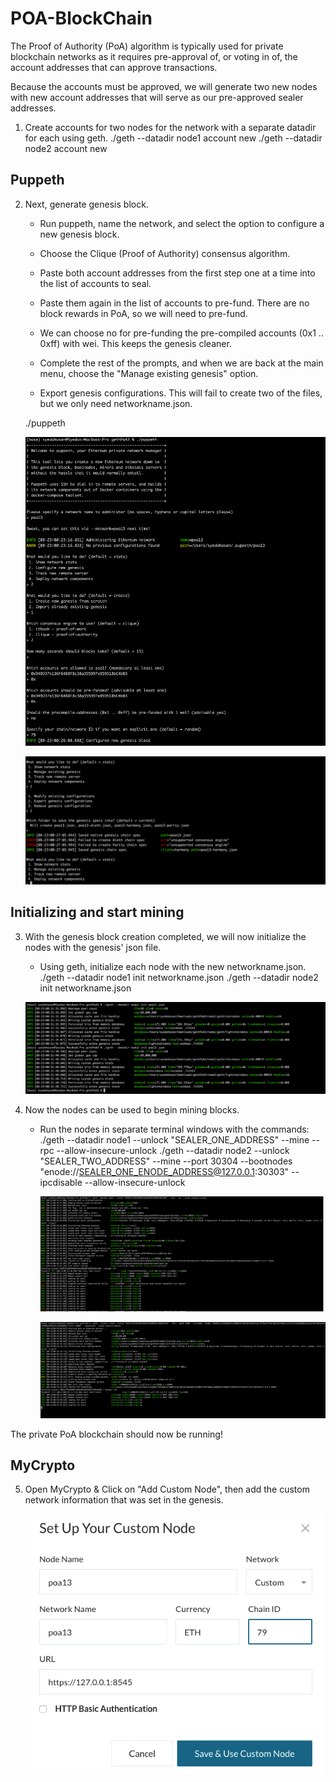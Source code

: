 # POA-BlockChain

The Proof of Authority (PoA) algorithm is typically used for private blockchain networks as it requires pre-approval of, or voting in of, the account addresses that can approve transactions.

Because the accounts must be approved, we will generate two new nodes with new account addresses that will serve as our pre-approved sealer addresses.

1. Create accounts for two nodes for the network with a separate datadir for each using geth.
./geth --datadir node1 account new
./geth --datadir node2 account new

##  Puppeth

2. Next, generate genesis block.

   - Run puppeth, name the network, and select the option to configure a new genesis block.

   - Choose the Clique (Proof of Authority) consensus algorithm.

   -  Paste both account addresses from the first step one at a time into the list of accounts to seal.

   - Paste them again in the list of accounts to pre-fund. There are no block rewards in PoA, so we will need to pre-fund.

    - We can choose no for pre-funding the pre-compiled accounts (0x1 .. 0xff) with wei. This keeps the genesis cleaner.

    - Complete the rest of the prompts, and when we are back at the main menu, choose the "Manage existing genesis" option.

   - Export genesis configurations. This will fail to create two of the files, but we only need networkname.json.

   ./puppeth

    ![Running Puppeth](puppeth.PNG)

    ![Running Puppeth2](puppeth2.PNG)

## Initializing and start mining

3. With the genesis block creation completed, we will now initialize the nodes with the genesis' json file.

    - Using geth, initialize each node with the new networkname.json.
        ./geth --datadir node1 init networkname.json
        ./geth --datadir node2 init networkname.json

    ![Init nodes](initialize.PNG)

4. Now the nodes can be used to begin mining blocks.

    - Run the nodes in separate terminal windows with the commands:
        ./geth --datadir node1 --unlock "SEALER_ONE_ADDRESS" --mine --rpc --allow-insecure-unlock
        ./geth --datadir node2 --unlock "SEALER_TWO_ADDRESS" --mine --port 30304 --bootnodes "enode://SEALER_ONE_ENODE_ADDRESS@127.0.0.1:30303" --ipcdisable --allow-insecure-unlock

        ![mine node1](node1.PNG)

         ![mine node2](node2.PNG)

    
The private PoA blockchain should now be running!

## MyCrypto

5. Open MyCrypto & Click on "Add Custom Node", then add the custom network      information that was set in the genesis.

    ![mine node1](custome_node.PNG)

